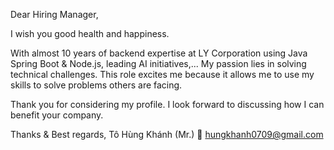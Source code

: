 Dear Hiring Manager,

I wish you good health and happiness.

With almost 10 years of backend expertise at LY Corporation using Java Spring Boot & Node.js, leading AI initiatives,...
My passion lies in solving technical challenges. This role excites me because it allows me to use my skills to solve problems others are facing.

Thank you for considering my profile. I look forward to discussing how I can benefit your company.

Thanks & Best regards,
Tô Hùng Khánh (Mr.)
📧 hungkhanh0709@gmail.com